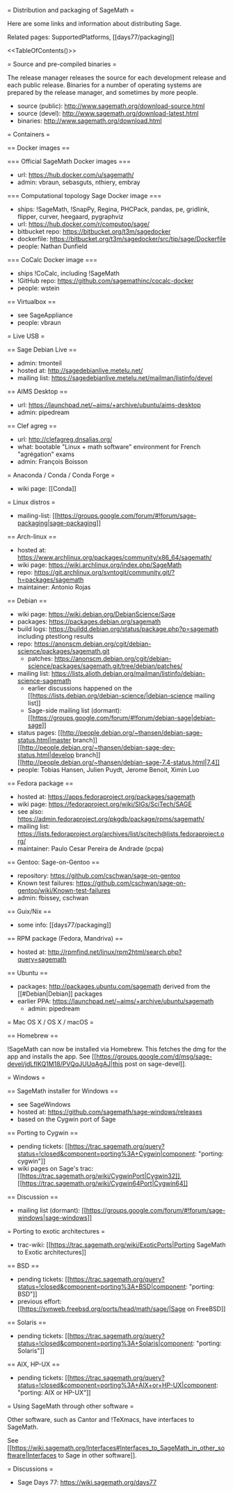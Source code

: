= Distribution and packaging of SageMath =

Here are some links and information about distributing Sage.

Related pages: SupportedPlatforms, [[days77/packaging]]

<<TableOfContents()>>

= Source and pre-compiled binaries =

The release manager releases the source for each development release
and each public release. Binaries for a number of operating systems
are prepared by the release manager, and sometimes by more people.

  * source (public): http://www.sagemath.org/download-source.html
  * source (devel): http://www.sagemath.org/download-latest.html
  * binaries: http://www.sagemath.org/download.html

= Containers =

== Docker images ==

=== Official SageMath Docker images ===
  * url: https://hub.docker.com/u/sagemath/
  * admin: vbraun, sebasguts, nthiery, embray

=== Computational topology Sage Docker image ===
  * ships: !SageMath, !SnapPy, Regina, PHCPack, pandas, pe, gridlink, flipper, curver, heegaard, pygraphviz
  * url: https://hub.docker.com/r/computop/sage/
  * bitbucket repo: https://bitbucket.org/t3m/sagedocker
  * dockerfile: https://bitbucket.org/t3m/sagedocker/src/tip/sage/Dockerfile
  * people: Nathan Dunfield

=== CoCalc Docker image ===
  * ships !CoCalc, including !SageMath
  * !GitHub repo: https://github.com/sagemathinc/cocalc-docker
  * people: wstein

== Virtualbox ==
  * see SageAppliance
  * people: vbraun

= Live USB =

== Sage Debian Live ==
  * admin: tmonteil
  * hosted at: http://sagedebianlive.metelu.net/
  * mailing list: https://sagedebianlive.metelu.net/mailman/listinfo/devel

== AIMS Desktop ==
  * url: https://launchpad.net/~aims/+archive/ubuntu/aims-desktop
  * admin: pipedream

== Clef agreg ==
  * url: http://clefagreg.dnsalias.org/
  * what: bootable "Linux + math software" environment for French "agrégation" exams
  * admin: François Boisson

= Anaconda / Conda / Conda Forge =
  * wiki page: [[Conda]]

= Linux distros =
  * mailing-list: [[https://groups.google.com/forum/#!forum/sage-packaging|sage-packaging]]

== Arch-linux ==
  * hosted at: https://www.archlinux.org/packages/community/x86_64/sagemath/
  * wiki page: https://wiki.archlinux.org/index.php/SageMath
  * repo: https://git.archlinux.org/svntogit/community.git/?h=packages/sagemath
  * maintainer: Antonio Rojas

== Debian ==
  * wiki page: https://wiki.debian.org/DebianScience/Sage
  * packages: https://packages.debian.org/sagemath
  * build logs: https://buildd.debian.org/status/package.php?p=sagemath including ptestlong results
  * repo: https://anonscm.debian.org/cgit/debian-science/packages/sagemath.git
    * patches: https://anonscm.debian.org/cgit/debian-science/packages/sagemath.git/tree/debian/patches/
  * mailing list: https://lists.alioth.debian.org/mailman/listinfo/debian-science-sagemath
    * earlier discussions happened on the [[https://lists.debian.org/debian-science/|debian-science mailing list]]
    * Sage-side mailing list (dormant): [[https://groups.google.com/forum/#!forum/debian-sage|debian-sage]]
  * status pages: [[http://people.debian.org/~thansen/debian-sage-status.html|master branch]] [[http://people.debian.org/~thansen/debian-sage-dev-status.html|develop branch]] [[http://people.debian.org/~thansen/debian-sage-7.4-status.html|7.4]]
  * people: Tobias Hansen, Julien Puydt, Jerome Benoit, Ximin Luo

== Fedora package ==
  * hosted at: https://apps.fedoraproject.org/packages/sagemath
  * wiki page: https://fedoraproject.org/wiki/SIGs/SciTech/SAGE
  * see also: https://admin.fedoraproject.org/pkgdb/package/rpms/sagemath/
  * mailing list: https://lists.fedoraproject.org/archives/list/scitech@lists.fedoraproject.org/
  * maintainer: Paulo Cesar Pereira de Andrade (pcpa)

== Gentoo: Sage-on-Gentoo ==
  * repository: https://github.com/cschwan/sage-on-gentoo
  * Known test failures: https://github.com/cschwan/sage-on-gentoo/wiki/Known-test-failures
  * admin: fbissey, cschwan

== Guix/Nix ==
  * some info: [[days77/packaging]]

== RPM package (Fedora, Mandriva) ==
  * hosted at: http://rpmfind.net/linux/rpm2html/search.php?query=sagemath

== Ubuntu ==
  * packages: http://packages.ubuntu.com/sagemath derived from the [[#Debian|Debian]] packages
  * earlier PPA: https://launchpad.net/~aims/+archive/ubuntu/sagemath
    * admin: pipedream

= Mac OS X / OS X / macOS =

== Homebrew ==

!SageMath can now be installed via Homebrew. This fetches the dmg for the app and installs the app.
See [[https://groups.google.com/d/msg/sage-devel/jdLfIKQ1M18/PVQqJUUqAgAJ|this post on sage-devel]].

= Windows =

== SageMath installer for Windows ==
  * see SageWindows
  * hosted at: https://github.com/sagemath/sage-windows/releases
  * based on the Cygwin port of Sage

== Porting to Cygwin ==
  * pending tickets: [[https://trac.sagemath.org/query?status=!closed&component=porting%3A+Cygwin|component: "porting: cygwin"]]
  * wiki pages on Sage's trac: [[https://trac.sagemath.org/wiki/CygwinPort|Cygwin32]], [[https://trac.sagemath.org/wiki/Cygwin64Port|Cygwin64]]

== Discussion ==
  * mailing list (dormant): [[https://groups.google.com/forum/#!forum/sage-windows|sage-windows]]

= Porting to exotic architectures =

  * trac-wiki: [[https://trac.sagemath.org/wiki/ExoticPorts|Porting SageMath to Exotic architectures]]
  
== BSD ==
  * pending tickets: [[https://trac.sagemath.org/query?status=!closed&component=porting%3A+BSD|component: "porting: BSD"]]
  * previous effort: [[https://svnweb.freebsd.org/ports/head/math/sage/|Sage on FreeBSD]]

== Solaris ==
  * pending tickets: [[https://trac.sagemath.org/query?status=!closed&component=porting%3A+Solaris|component: "porting: Solaris"]]

== AIX, HP-UX ==
  * pending tickets: [[https://trac.sagemath.org/query?status=!closed&component=porting%3A+AIX+or+HP-UX|component: "porting: AIX or HP-UX"]]

= Using SageMath through other software =

Other software, such as Cantor and !TeXmacs, have interfaces to SageMath.

See [[https://wiki.sagemath.org/Interfaces#Interfaces_to_SageMath_in_other_software|Interfaces to Sage in other software]].

= Discussions =

  * Sage Days 77: https://wiki.sagemath.org/days77
